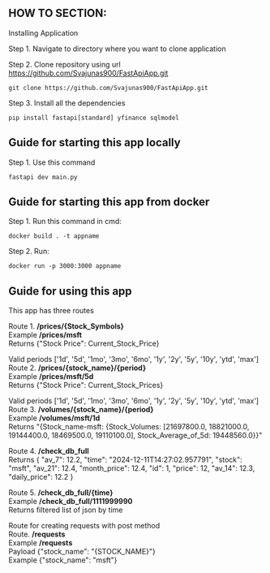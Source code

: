 ## HOW TO SECTION:

Installing Application <br/>

Step 1. Navigate to directory where you want to clone application <br/>
   
Step 2. Clone repository using url https://github.com/Svajunas900/FastApiApp.git <br/>
````
git clone https://github.com/Svajunas900/FastApiApp.git
````
Step 3. Install all the dependencies
````
pip install fastapi[standard] yfinance sqlmodel
````

    
 ## Guide for starting this app locally
   
Step 1. Use this command 
````
fastapi dev main.py
````

## Guide for starting this app from docker <br/>

Step 1. Run this command in cmd:
````
docker build . -t appname
````
Step 2. Run:
````
docker run -p 3000:3000 appname 
````
## Guide for using this app <br/>

This app has three routes <br/> 

Route 1.  **/prices/{Stock_Symbols}** <br/>
Example   **/prices/msft** <br/>
Returns {"Stock Price": Current_Stock_Price} <br/>

Valid periods ['1d', '5d', '1mo', '3mo', '6mo', '1y', '2y', '5y', '10y', 'ytd', 'max'] <br/>
Route 2.  **/prices/{stock_name}/{period}** <br/>
Example   **/prices/msft/5d** <br/>
Returns {"Stock Price": Current_Stock_Prices} <br/>

Valid periods ['1d', '5d', '1mo', '3mo', '6mo', '1y', '2y', '5y', '10y', 'ytd', 'max'] <br/>
Route 3. **/volumes/{stock_name}/{period}** <br/>
Example  **/volumes/msft/1d** <br/>
Returns "{Stock_name-msft: {Stock_Volumes: [21697800.0, 18821000.0, 19144400.0, 18469500.0, 19110100.0], Stock_Average_of_5d: 19448560.0}}" <br/>

Route 4. **/check_db_full** <br/>
Returns {
    "av_7": 12.2,
    "time": "2024-12-11T14:27:02.957791",
    "stock": "msft",
    "av_21": 12.4,
    "month_price": 12.4,
    "id": 1,
    "price": 12,
    "av_14": 12.3,
    "daily_price": 12.2
}

Route 5. **/check_db_full/{time}** <br/>
Example **/check_db_full/1111999990** <br/>
Returns filtered list of json by time

Route for creating requests with post method <br/>
Route. **/requests** <br/>
Example **/requests** <br/>
Payload {"stock_name": "{STOCK_NAME}"} <br/>
Example {"stock_name": "msft"} <br/>



